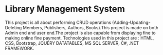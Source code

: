 # Library Management System 
This project is all about performing CRUD operations (Adding-Updating-Deleting Members, Publishers, Authors, Books).This project is made on both Admin end and user end.The project is also capable from displaying fine to making online fine payment.
Technologies used in this project are : HTML, CSS, Bootstrap, JQUERY DATATABLES, MS SQL SERVER, C#, .NET FRAMEWORK.
